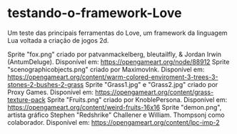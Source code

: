 # testando-o-framework-Love
Um teste das principais ferramentas do Love, um framework da linguagem Lua voltada a criação de jogos 2d.

Sprite "fox.png" criado por patvanmackelberg, bleutailfly, & Jordan Irwin (AntumDeluge). Disponível em: <https://opengameart.org/node/88912>
Sprite "scenographicobjects.png" criado por MaximovInk. Disponível em: <https://opengameart.org/content/warm-colored-enviroment-3-trees-3-stones-2-bushes-2-grass>
Sprite "Grass1.jpg" e "Grass2.jpg" criado por Proxy Games. Disponível em: <https://opengameart.org/content/grass-texture-pack>
Sprite "Fruits.png" criado por KnoblePersona. Disponível em: <https://opengameart.org/content/weird-fruits-16x16>
Sprite "demon.png", artista gráfico Stephen "Redshrike" Challener e William. Thompsonj como colaborador. Disponível em: <https://opengameart.org/content/lpc-imp-2>